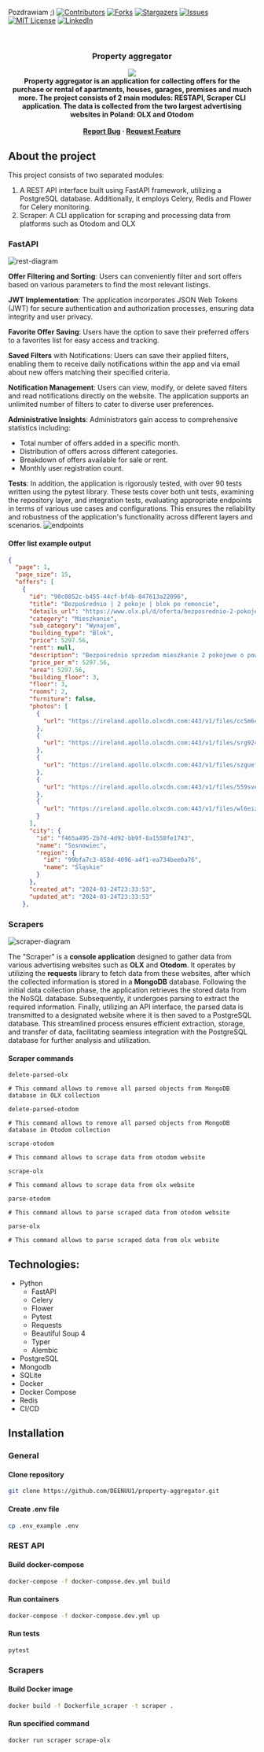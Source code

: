Pozdrawiam ;) 
[![Contributors][contributors-shield]][contributors-url]
[![Forks][forks-shield]][forks-url]
[![Stargazers][stars-shield]][stars-url]
[![Issues][issues-shield]][issues-url]
[![MIT License][license-shield]][license-url]
[![LinkedIn][linkedin-shield]][linkedin-url]



<br />
<div align="center">
  <h3 align="center">Property aggregator</h3>
  <img src="assets/logo.png"> <br>
  <strong align="center">
    Property aggregator is an application for collecting offers for the purchase or rental of apartments, houses, garages, premises and much more.
    The project consists of 2 main modules: RESTAPI, Scraper CLI application.
    The data is collected from the two largest advertising websites in Poland: OLX and Otodom
    <br />
    <br />
    <a href="https://github.com/DEENUU1/property-aggregator/issues">Report Bug</a>
    ·
    <a href="https://github.com/DEENUU1/property-aggregator/issues">Request Feature</a>
  </strong>
</div>


## About the project
This project consists of two separated modules:
1. A REST API interface built using FastAPI framework, utilizing a PostgreSQL database. Additionally, it employs Celery, Redis and Flower for Celery monitoring.
2. Scraper: A CLI application for scraping and processing data from platforms such as Otodom and OLX

### FastAPI
<img src="assets/rest.drawio.png" alt="rest-diagram">

**Offer Filtering and Sorting**: Users can conveniently filter and sort offers based on various parameters to find the most relevant listings.

**JWT Implementation**: The application incorporates JSON Web Tokens (JWT) for secure authentication and authorization processes, ensuring data integrity and user privacy.

**Favorite Offer Saving**: Users have the option to save their preferred offers to a favorites list for easy access and tracking.

**Saved Filters** with Notifications: Users can save their applied filters, enabling them to receive daily notifications within the app and via email about new offers matching their specified criteria.

**Notification Management**: Users can view, modify, or delete saved filters and read notifications directly on the website. The application supports an unlimited number of filters to cater to diverse user preferences.

**Administrative Insights**: Administrators gain access to comprehensive statistics including:
- Total number of offers added in a specific month.
- Distribution of offers across different categories.
- Breakdown of offers available for sale or rent.
- Monthly user registration count.

**Tests**: In addition, the application is rigorously tested, with over 90 tests written using the pytest library. These tests cover both unit tests, examining the repository layer, and integration tests, evaluating appropriate endpoints in terms of various use cases and configurations. This ensures the reliability and robustness of the application's functionality across different layers and scenarios.
<img src="assets/123.png" alt="endpoints">

#### Offer list example output
```json
{
  "page": 1,
  "page_size": 15,
  "offers": [
    {
      "id": "90c0852c-b455-44cf-bf4b-847613a22096",
      "title": "Bezpośrednio | 2 pokoje | blok po remoncie",
      "details_url": "https://www.olx.pl/d/oferta/bezposrednio-2-pokoje-blok-po-remoncie-CID3-IDYXAxz.html",
      "category": "Mieszkanie",
      "sub_category": "Wynajem",
      "building_type": "Blok",
      "price": 5297.56,
      "rent": null,
      "description": "Bezpośrednio sprzedam mieszkanie 2 pokojowe o powierzchni 32,43m2.Mieszkanie w stanie do remontu - na podłodze parkiet (można zostawić). Okna PCV, nowe drzwi wejściowe.Położone w ścisłym centrum Sosnowca przy ul. Warszawskiej - 100m centrum handlowe Plaza, 100m dworzec i tzw. \"patelnia\". Mieszkanie znajduje się remontowanym przez naszą spółkę bloku w modernistycznym stylu z lat 30. Jest to budynek z cegły nie wielka płyta, ale stropy ma już betonowe, nie drewniane. Fajne i zdrowe budownictwo z wysokimi mieszkaniami.Zdjęcia przedstawiają stan przed remontem, więc wiemy jak pięknie będzie po remoncie. Biel i czerń uwydatni charakter budynku.Nasz zakres prac obejmuje: dach, wymiana instalacji elektrycznej, wymiana instalacji wodno-kanalizacyjnej, przygotowanie instalacji centralnego ogrzewania (bez grzejników), wykonanie nowej wentylacji mechanicznej, okna PCV, nowe drzwi wejściowe do mieszkań oraz remont klatki schodowej. Mieszkanie rozkładowe – okna na 2 strony (południowy wschód, południe i północny zachód).Znajduje się na 3 piętrze.Największym atutem są dwa balkony.Są wysokie i suche piwnice stanowiące części wspólne, które zostaną podzielone pomiędzy mieszkania.Stan prawny czysty - bez zadłużenia, bez hipoteki. Można finansować zarówno gotówką jak i kredytem. Jest to pełna własność z udziałem w gruncie. Opłaty na poziomie 8 zł/m2 (w tym 5zł/m2 fundusz remontowy).Wspólnota mieszkaniowa planuje 03.2025 uruchomić ogrzewanie miejskie oraz wyczyścić/ pomalować elewację (nie wymaga ona większych prac).W mieszkaniach jest już rozprowadzona instalacja. Można powiesić kocioł elektryczny, a potem go zdjąć i przepiąć instalację pod ogrzewanie miejskie. Bez żadnego kucia i niszczenia świeżo wyremontowanego mieszkania. Chętnie wytłumaczę na miejscu. Posiadam jeszcze inne mieszkania na innych piętrach. Zapraszam do oględzin na miejscu.Tel. (użyj formularza kontaktowego)PS. Jeśli nie odbieram, proszę o sms. Oddzwonię",
      "price_per_m": 5297.56,
      "area": 5297.56,
      "building_floor": 3,
      "floor": 3,
      "rooms": 2,
      "furniture": false,
      "photos": [
        {
          "url": "https://ireland.apollo.olxcdn.com:443/v1/files/cc5m6cdw1hw01-PL/image;s=768x1024"
        },
        {
          "url": "https://ireland.apollo.olxcdn.com:443/v1/files/srg924tenvr91-PL/image;s=420x822"
        },
        {
          "url": "https://ireland.apollo.olxcdn.com:443/v1/files/szguefj1v5up-PL/image;s=768x1024"
        },
        {
          "url": "https://ireland.apollo.olxcdn.com:443/v1/files/559sve3hm3u42-PL/image;s=768x1024"
        },
        {
          "url": "https://ireland.apollo.olxcdn.com:443/v1/files/wl6eizt9qxfo-PL/image;s=768x1024"
        }
      ],
      "city": {
        "id": "f465a495-2b7d-4d92-bb9f-8a1558fe1743",
        "name": "Sosnowiec",
        "region": {
          "id": "99bfa7c3-858d-4096-a4f1-ea734bee0a76",
          "name": "Śląskie"
        }
      },
      "created_at": "2024-03-24T23:33:53",
      "updated_at": "2024-03-24T23:33:53"
    },
```


### Scrapers
<img src="assets/scraper.drawio.png" alt="scraper-diagram">

The "Scraper" is a **console application** designed to gather data from various advertising websites such as **OLX** and **Otodom**. 
It operates by utilizing the **requests** library to fetch data from these websites, after which the collected information is stored in a **MongoDB** database.
Following the initial data collection phase, the application retrieves the stored data from the NoSQL database. 
Subsequently, it undergoes parsing to extract the required information. 
Finally, utilizing an API interface, the parsed data is transmitted to a designated website where it is then saved to a PostgreSQL database.
This streamlined process ensures efficient extraction, storage, and transfer of data, facilitating seamless integration with the PostgreSQL database for further analysis and utilization.

#### Scraper commands
```text
delete-parsed-olx 

# This command allows to remove all parsed objects from MongoDB database in OLX collection
```

```text
delete-parsed-otodom 

# This command allows to remove all parsed objects from MongoDB database in Otodom collection
```

```text
scrape-otodom 

# This command allows to scrape data from otodom website
```

```text
scrape-olx 

# This command allows to scrape data from olx website 
```

```text
parse-otodom 

# This command allows to parse scraped data from otodom website
```

```text
parse-olx 

# This command allows to parse scraped data from olx website
```

## Technologies:
- Python
    - FastAPI
    - Celery
    - Flower
    - Pytest
    - Requests
    - Beautiful Soup 4
    - Typer
    - Alembic
- PostgreSQL
- Mongodb
- SQLite
- Docker
- Docker Compose
- Redis
- CI/CD



## Installation

### General
#### Clone repository
```bash
git clone https://github.com/DEENUU1/property-aggregator.git
```

#### Create .env file
```bash
cp .env_example .env
```


### REST API
#### Build docker-compose 
```bash
docker-compose -f docker-compose.dev.yml build
```

#### Run containers
```bash
docker-compose -f docker-compose.dev.yml up
```

#### Run tests
```bash
pytest 
```

### Scrapers
#### Build Docker image
```bash
docker build -f Dockerfile_scraper -t scraper .
```

#### Run specified command
```bash
docker run scraper scrape-olx
```

<!-- MARKDOWN LINKS & IMAGES -->
<!-- https://www.markdownguide.org/basic-syntax/#reference-style-links -->

[contributors-shield]: https://img.shields.io/github/contributors/DEENUU1/property-aggregator.svg?style=for-the-badge

[contributors-url]: https://github.com/DEENUU1/property-aggregator/graphs/contributors

[forks-shield]: https://img.shields.io/github/forks/DEENUU1/property-aggregator.svg?style=for-the-badge

[forks-url]: https://github.com/DEENUU1/property-aggregator/network/members

[stars-shield]: https://img.shields.io/github/stars/DEENUU1/property-aggregator.svg?style=for-the-badge

[stars-url]: https://github.com/DEENUU1/property-aggregator/stargazers

[issues-shield]: https://img.shields.io/github/issues/DEENUU1/property-aggregator.svg?style=for-the-badge

[issues-url]: https://github.com/DEENUU1/property-aggregator/issues

[license-shield]: https://img.shields.io/github/license/DEENUU1/property-aggregator.svg?style=for-the-badge

[license-url]: https://github.com/DEENUU1/property-aggregator/blob/master/LICENSE.txt

[linkedin-shield]: https://img.shields.io/badge/-LinkedIn-black.svg?style=for-the-badge&logo=linkedin&colorB=555

[linkedin-url]: https://linkedin.com/in/kacper-wlodarczyk

[basic]: https://github.com/DEENUU1/property-aggregator/blob/main/assets/v1_2/basic.gif?raw=true

[full]: https://github.com/DEENUU1/property-aggregator/blob/main/assets/v1_2/full.gif?raw=true

[search]: https://github.com/DEENUU1/property-aggregator/blob/main/assets/v1_2/search.gif?raw=true
